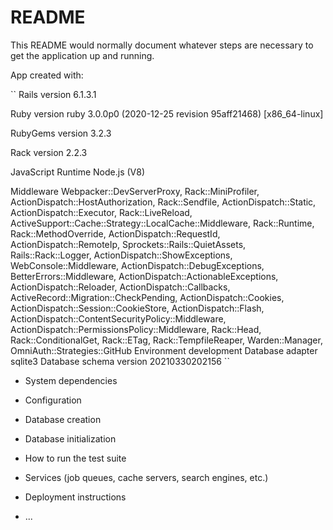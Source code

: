 # README

This README would normally document whatever steps are necessary to get the
application up and running.

App created with:

``
Rails version             6.1.3.1

Ruby version              ruby 3.0.0p0 (2020-12-25 revision 95aff21468) 
[x86_64-linux]

RubyGems version          3.2.3

Rack version              2.2.3

JavaScript Runtime        Node.js (V8)

Middleware                Webpacker::DevServerProxy,
 Rack::MiniProfiler, 
ActionDispatch::HostAuthorization,
 Rack::Sendfile, ActionDispatch::Static, ActionDispatch::Executor, Rack::LiveReload, ActiveSupport::Cache::Strategy::LocalCache::Middleware, Rack::Runtime, Rack::MethodOverride, ActionDispatch::RequestId, ActionDispatch::RemoteIp, Sprockets::Rails::QuietAssets, Rails::Rack::Logger, ActionDispatch::ShowExceptions, WebConsole::Middleware, ActionDispatch::DebugExceptions, BetterErrors::Middleware, ActionDispatch::ActionableExceptions, ActionDispatch::Reloader, ActionDispatch::Callbacks, ActiveRecord::Migration::CheckPending, ActionDispatch::Cookies, ActionDispatch::Session::CookieStore, ActionDispatch::Flash, ActionDispatch::ContentSecurityPolicy::Middleware, ActionDispatch::PermissionsPolicy::Middleware, Rack::Head, Rack::ConditionalGet, Rack::ETag, Rack::TempfileReaper, Warden::Manager, OmniAuth::Strategies::GitHub
Environment               development
Database adapter          sqlite3
Database schema version   20210330202156
``

* System dependencies

* Configuration

* Database creation

* Database initialization

* How to run the test suite

* Services (job queues, cache servers, search engines, etc.)

* Deployment instructions

* ...
<!--stackedit_data:
eyJoaXN0b3J5IjpbLTQxNjI3NzQ5LC02NTQ3Njg3ODVdfQ==
-->